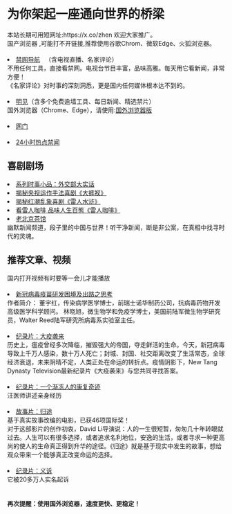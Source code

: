 # 为你架起一座通向世界的桥梁
<div>本站长期可用短网址:https://x.co/zhen 欢迎大家推广。</div>
<div>国产浏览器 ,可能打不开链接,推荐使用谷歌Chrom、微软Edge、火狐浏览器。</div>
<div><BR></div>
    <li><font class="ws11"><a href=https://rebrand.ly/zhen title="" target="_blank">禁网导航</a></font>  &nbsp </font></a>（含电视直播、名家评论） </li>
 
<div>不用任何工具，直接看禁网。电视台节目丰富，品味高雅。每天用它看新闻，非常方便！</font></li></div> 
<div>《名家评论》对时事的深刻洞悉，更是国内任何媒体根本达不到的。</font></li></div> 
<div><BR></div>
 <li><font class="ws11"><a href=https://github.com/wiysls362/www/blob/master/README.md#dt2121  title="" target="_blank">明见</a>（含多个免费逾墙工具、每日新闻、精选禁片）</font></a></font></li  
<div>国外浏览器（Chrome、Edge），请使用:<a href="https://github.com/gfw-breaker/banned-news3/blob/master/README.md"  title="" target="_blank">国外浏览器版</a></font></font></li></div>
<div><BR></div>
<li><font class="ws11"><a href=http://206.189.169.160:11000/show.aspx?name=og%E7%B2%BE%E9%80%89~mark title="" target="_blank">网门</a></font></a></font></li >  
<div><BR></div>
 <li><font class="ws11"><a href=https://github.com/zydd999/bnews2/blob/master/readme.md#dsfgt title="" target="_blank">24小时热点禁闻</a></font></a></font></li >  
 
## 喜剧剧场

 
<li><font class="ws11"><a href="http://206.189.169.160:10000/videos/res/comedy/" title="" target="_blank">系列时事小品：外交部大实话</a></font></a></font></li  >
<li><font class="ws11"><a href="http://206.189.169.160:10000/videos/res/comedy/" title="" target="_blank">揭秘央视运作手法喜剧《大裤衩》</a></font></a></font></li >
<li><font class="ws11"><a href="http://206.189.169.160:10000/videos/res/comedy/" title="" target="_blank">揭秘红潮乱象喜剧《雷人水浒》</a></font></a></font></li>
 <li><font class="ws11"><a href="http://206.189.169.160:10000/videos/res/comedy/" title="" target="_blank">看雷人咖啡 品味人生百態《雷人咖啡》</a></font></a></font></li>
<li><font class="ws11"><a href="http://206.189.169.160/teahouse/" title="" target="_blank">老北京茶馆</a></font></a></font></li>
<div>幽默新闻频道，段子里的中国与世界！听干净新闻，断是非公案，在真相中找寻时代的灵魂。

## 推荐文章、视频
<div>国内打开视频有时要等一会儿才能播放
<div><BR></div>    
 <li><font class="ws11"><a href="https://github.com/zydd999/bnews/wiki/%E6%96%B0%E5%86%A0%E7%97%85%E6%AF%92%E7%96%AB%E8%8B%97%E7%A0%94%E5%8F%91%E5%9B%B0%E5%A2%83%E5%8F%8A%E5%87%BA%E8%B7%AF%E4%B9%8B%E6%80%9D%E8%80%83" title="" target="_blank">新冠病毒疫苗研发困境及出路之思考</a></font></a></font></li  
 <div>作者简介： 董宇红，传染病学医学博士，前瑞士诺华制药公司，抗病毒药物开发高级医学科学顾问。 林晓旭，微生物学和免疫学博士，美国前陆军微生物学研究员，Walter Reed陆军研究所病毒系实验室主任。</font></li></div> 
 <div><BR></div>
     
 <li><font class="ws11"><a href="https://gitlab.com/szzdlab/m1/raw/master/dexl.mp4" title="" target="_blank">纪录片：大疫袭来</a></font></a></font></li 
<div> 历史上，瘟疫曾经多次降临，摧毁强大的帝国，夺走鲜活的生命。今天，新冠病毒导致上千万人感染，数十万人死亡；封城、封国、社交距离改变了生活常态，全球经济衰退，未来阴晴不定，人类正处在命运的转折点。疫情阴影下，New Tang Dynasty Television最新纪录片《大疫袭来》与您共同寻找答案。</font></li></div> 
  <div><BR></div>
  <li><font class="ws11"><a href="https://gitlab.com/szzdlab/w2/raw/master/rs/Uc6y.mp4" title="" target="_blank">纪录片：一个渐冻人的康复奇迹</a></font></a></font></li 
  <div>汪医师讲述亲身经历
    <div><BR></div>
 <li><font class="ws11"><a href="https://gitlab.com/szzdlab/v1/raw/master/2017-7-5/5-YiSu_MH-360p.mp4" title="" target="_blank">故事片：归途</a></font></a></font></li  
   <div>基于真实故事改编的电影，已获46项国际奖！
      <div>对于这部影片的创作初衷，David Li导演说：人的一生很短暂，匆匆几十年转眼就过去。人生可以有很多选择，或者追求名利地位，安逸的生活，或者寻求一种更高尚的使人的生命真正得到升华的途径。《归途》就是基于现实中发生的故事，想给观众带来一个能够真正改变命运的选择。
 <div><BR></div>
<li><font class="ws11"><a href="https://gitlab.com/szzdlab/v2/raw/master/hG75Ez1eTyeZN.mp4" title="" target="_blank">纪录片：义诉</a></font></a></font></li  

 <div> 它被20多万人实名起诉</font></li></div> 
<div><BR></div>
  
<div><h4>再次提醒：使用国外浏览器，速度更快、更稳定！<h4></div>
